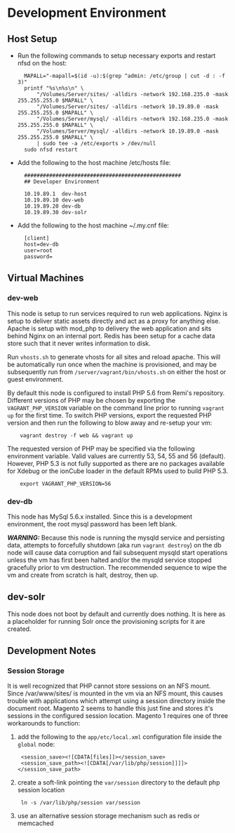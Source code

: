 # Development Environment

## Host Setup
* Run the following commands to setup necessary exports and restart nfsd on the host:

        MAPALL="-mapall=$(id -u):$(grep ^admin: /etc/group | cut -d : -f 3)"
        printf "%s\n%s\n" \
            "/Volumes/Server/sites/ -alldirs -network 192.168.235.0 -mask 255.255.255.0 $MAPALL" \
            "/Volumes/Server/sites/ -alldirs -network 10.19.89.0 -mask 255.255.255.0 $MAPALL" \
            "/Volumes/Server/mysql/ -alldirs -network 192.168.235.0 -mask 255.255.255.0 $MAPALL" \
            "/Volumes/Server/mysql/ -alldirs -network 10.19.89.0 -mask 255.255.255.0 $MAPALL" \
            | sudo tee -a /etc/exports > /dev/null
        sudo nfsd restart

* Add the following to the host machine /etc/hosts file:

        ##################################################
        ## Developer Environment
        
        10.19.89.1  dev-host
        10.19.89.10 dev-web
        10.19.89.20 dev-db
        10.19.89.30 dev-solr

* Add the following to the host machine ~/.my.cnf file:

        [client]
        host=dev-db
        user=root
        password=

## Virtual Machines

### dev-web
This node is setup to run services required to run web applications. Nginx is setup to deliver static assets directly and act as a proxy for anything else. Apache is setup with mod_php to delivery the web application and sits behind Nginx on an internal port. Redis has been setup for a cache data store such that it never writes information to disk.

Run `vhosts.sh` to generate vhosts for all sites and reload apache. This will be automatically run once when the machine is provisioned, and may be subsequently run from `/server/vagrant/bin/vhosts.sh` on either the host or guest environment.

By default this node is configured to install PHP 5.6 from Remi's repository. Different versions of PHP may be chosen by exporting the `VAGRANT_PHP_VERSION` variable on the command line prior to running `vagrant up` for the first time. To switch PHP versions, export the requested PHP version and then run the following to blow away and re-setup your vm:

        vagrant destroy -f web && vagrant up

The requested version of PHP may be specified  via the following environment variable. Valid values are currently 53, 54, 55 and 56 (default). However, PHP 5.3 is not fully supported as there are no packages available for Xdebug or the ionCube loader in the default RPMs used to build PHP 5.3.

        export VAGRANT_PHP_VERSION=56

### dev-db
This node has MySql 5.6.x installed. Since this is a development environment, the root mysql password has been left blank.

***WARNING:*** Because this node is running the mysqld service and persisting data, attempts to forcefully shutdown (aka run `vagrant destroy`) on the db node will cause data corruption and fail subsequent mysqld start operations unless the vm has first been halted and/or the mysqld service stopped gracefully prior to vm destruction. The recommended sequence to wipe the vm and create from scratch is halt, destroy, then up.

## dev-solr
This node does not boot by default and currently does nothing. It is here as a placeholder for running Solr once the provisioning scripts for it are created.

## Development Notes

### Session Storage
It is well recognized that PHP cannot store sessions on an NFS mount. Since /var/www/sites/ is mounted in the vm via an NFS mount, this causes trouble with applications which attempt using a session directory inside the document root. Magento 2 seems to handle this just fine and stores it's sessions in the configured session location. Magento 1 requires one of three workarounds to function:

1. add the following to the `app/etc/local.xml` configuration file inside the `global` node:

        <session_save><![CDATA[files]]></session_save>
        <session_save_path><![CDATA[/var/lib/php/session]]]]></session_save_path>

2. create a soft-link pointing the `var/session` directory to the default php session location

        ln -s /var/lib/php/session var/session

3. use an alternative session storage mechanism such as redis or memcached

